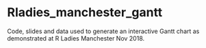 # Rladies_manchester_gantt
Code, slides and data used to generate an interactive Gantt chart as demonstrated at R Ladies Manchester Nov 2018.

